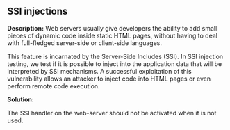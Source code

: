 
SSI injections
-------

**Description:**
Web servers usually give developers the ability to add small pieces of dynamic code inside 
static HTML pages, without having to deal with full-fledged server-side
or client-side languages. 

This feature is incarnated by the Server-Side Includes (SSI). 
In SSI injection testing, we test if it is possible to inject into the application data 
that will be interpreted by SSI mechanisms. A successful exploitation of this vulnerability 
allows an attacker to inject code into HTML pages or even perform remote code execution.


**Solution:**

The SSI handler on the web-server should not be activated when it is not used.

